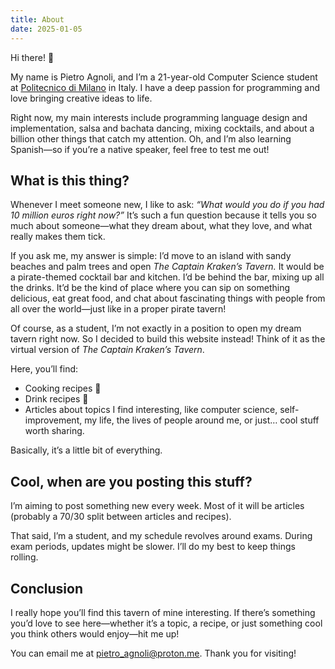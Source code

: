 ```yaml
---
title: About  
date: 2025-01-05
---
```


Hi there! 👋  

My name is Pietro Agnoli, and I’m a 21-year-old Computer Science student at [Politecnico di Milano](https://www.polimi.it/) in Italy. I have a deep passion for programming and love bringing creative ideas to life.  

Right now, my main interests include programming language design and implementation, salsa and bachata dancing, mixing cocktails, and about a billion other things that catch my attention. Oh, and I’m also learning Spanish—so if you’re a native speaker, feel free to test me out!  

## What is this thing?  

Whenever I meet someone new, I like to ask: *“What would you do if you had 10 million euros right now?”* It’s such a fun question because it tells you so much about someone—what they dream about, what they love, and what really makes them tick.  

If you ask me, my answer is simple: I’d move to an island with sandy beaches and palm trees and open *The Captain Kraken’s Tavern.* It would be a pirate-themed cocktail bar and kitchen. I’d be behind the bar, mixing up all the drinks. It’d be the kind of place where you can sip on something delicious, eat great food, and chat about fascinating things with people from all over the world—just like in a proper pirate tavern!  

Of course, as a student, I’m not exactly in a position to open my dream tavern right now. So I decided to build this website instead! Think of it as the virtual version of *The Captain Kraken’s Tavern*.  

Here, you’ll find:

- Cooking recipes 🥘  
- Drink recipes 🍹  
- Articles about topics I find interesting, like computer science, self-improvement, my life, the lives of people around me, or just… cool stuff worth sharing.  

Basically, it’s a little bit of everything.

## Cool, when are you posting this stuff?  

I’m aiming to post something new every week. Most of it will be articles (probably a 70/30 split between articles and recipes).  

That said, I’m a student, and my schedule revolves around exams. During exam periods, updates might be slower. I’ll do my best to keep things rolling.

## Conclusion  

I really hope you’ll find this tavern of mine interesting. If there’s something you’d love to see here—whether it’s a topic, a recipe, or just something cool you think others would enjoy—hit me up!  

You can email me at <pietro_agnoli@proton.me>. Thank you for visiting!
